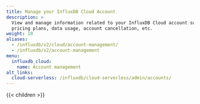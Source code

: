 ```yaml
---
title: Manage your InfluxDB Cloud Account
description: >
  View and manage information related to your InfluxDB Cloud account such as
  pricing plans, data usage, account cancellation, etc.
weight: 10
aliases:
  - /influxdb/v2/cloud/account-management/
  - /influxdb/v2/account-management
menu:
  influxdb_cloud:
    name: Account management
alt_links:
  cloud-serverless: /influxdb/cloud-serverless/admin/accounts/
---
```


{{< children >}}
